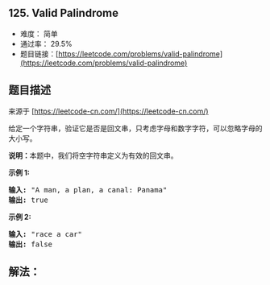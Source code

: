 ## 125. Valid Palindrome

- 难度： 简单
- 通过率： 29.5%
- 题目链接：[https://leetcode.com/problems/valid-palindrome](https://leetcode.com/problems/valid-palindrome)


## 题目描述

来源于 [https://leetcode-cn.com/](https://leetcode-cn.com/)

<p>给定一个字符串，验证它是否是回文串，只考虑字母和数字字符，可以忽略字母的大小写。</p>

<p><strong>说明：</strong>本题中，我们将空字符串定义为有效的回文串。</p>

<p><strong>示例 1:</strong></p>

<pre><strong>输入:</strong> &quot;A man, a plan, a canal: Panama&quot;
<strong>输出:</strong> true
</pre>

<p><strong>示例 2:</strong></p>

<pre><strong>输入:</strong> &quot;race a car&quot;
<strong>输出:</strong> false
</pre>


## 解法：